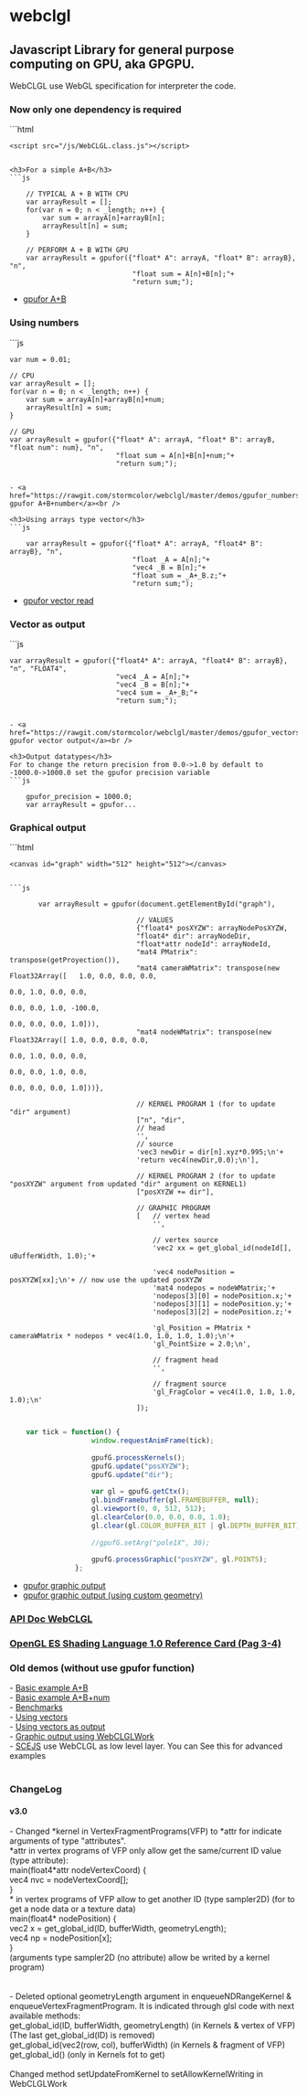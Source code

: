 webclgl
=======
<h2>Javascript Library for general purpose computing on GPU, aka GPGPU.</h2>
WebCLGL use WebGL specification for interpreter the code.<br />

<h3>Now only one dependency is required</h3>
```html

    <script src="/js/WebCLGL.class.js"></script>
```

<h3>For a simple A+B</h3>
```js

    // TYPICAL A + B WITH CPU
    var arrayResult = [];
    for(var n = 0; n < _length; n++) {
        var sum = arrayA[n]+arrayB[n];
        arrayResult[n] = sum;
    }

    // PERFORM A + B WITH GPU
    var arrayResult = gpufor({"float* A": arrayA, "float* B": arrayB}, "n",
                              "float sum = A[n]+B[n];"+
                              "return sum;");
```

- <a href="https://rawgit.com/stormcolor/webclgl/master/demos/gpufor/index.html"> gpufor A+B</a><br />

<h3>Using numbers</h3>
```js

    var num = 0.01;

    // CPU
    var arrayResult = [];
    for(var n = 0; n < _length; n++) {
        var sum = arrayA[n]+arrayB[n]+num;
        arrayResult[n] = sum;
    }

    // GPU
    var arrayResult = gpufor({"float* A": arrayA, "float* B": arrayB, "float num": num}, "n",
                              "float sum = A[n]+B[n]+num;"+
                              "return sum;");
```

- <a href="https://rawgit.com/stormcolor/webclgl/master/demos/gpufor_numbers/index.html"> gpufor A+B+number</a><br />

<h3>Using arrays type vector</h3>
```js

    var arrayResult = gpufor({"float* A": arrayA, "float4* B": arrayB}, "n",
                              "float _A = A[n];"+
                              "vec4 _B = B[n];"+
                              "float sum = _A+_B.z;"+
                              "return sum;");
```

- <a href="https://rawgit.com/stormcolor/webclgl/master/demos/gpufor_vectors/index.html"> gpufor vector read</a><br />

<h3>Vector as output</h3>
```js

    var arrayResult = gpufor({"float4* A": arrayA, "float4* B": arrayB}, "n", "FLOAT4",
                              "vec4 _A = A[n];"+
                              "vec4 _B = B[n];"+
                              "vec4 sum = _A+_B;"+
                              "return sum;");
```

- <a href="https://rawgit.com/stormcolor/webclgl/master/demos/gpufor_vectors_output/index.html"> gpufor vector output</a><br />

<h3>Output datatypes</h3>
For to change the return precision from 0.0->1.0 by default to -1000.0->1000.0 set the gpufor precision variable
```js

    gpufor_precision = 1000.0;
    var arrayResult = gpufor...
```


<h3>Graphical output</h3>
```html

    <canvas id="graph" width="512" height="512"></canvas>
``` 

```js
   
       var arrayResult = gpufor(document.getElementById("graph"),
       
                               // VALUES
                               {"float4* posXYZW": arrayNodePosXYZW,
                               "float4* dir": arrayNodeDir,
                               "float*attr nodeId": arrayNodeId,
                               "mat4 PMatrix": transpose(getProyection()),
                               "mat4 cameraWMatrix": transpose(new Float32Array([	1.0, 0.0, 0.0, 0.0,
                                                                                   0.0, 1.0, 0.0, 0.0,
                                                                                   0.0, 0.0, 1.0, -100.0,
                                                                                   0.0, 0.0, 0.0, 1.0])),
                               "mat4 nodeWMatrix": transpose(new Float32Array([	1.0, 0.0, 0.0, 0.0,
                                                                                   0.0, 1.0, 0.0, 0.0,
                                                                                   0.0, 0.0, 1.0, 0.0,
                                                                                   0.0, 0.0, 0.0, 1.0]))},
                           
                               // KERNEL PROGRAM 1 (for to update "dir" argument)
                               ["n", "dir",
                               // head
                               '',
                               // source
                               'vec3 newDir = dir[n].xyz*0.995;\n'+
                               'return vec4(newDir,0.0);\n'],
                           
                               // KERNEL PROGRAM 2 (for to update "posXYZW" argument from updated "dir" argument on KERNEL1)
                               ["posXYZW += dir"],
                           
                               // GRAPHIC PROGRAM
                               [   // vertex head
                                   '',
                           
                                   // vertex source
                                   'vec2 xx = get_global_id(nodeId[], uBufferWidth, 1.0);'+
                           
                                   'vec4 nodePosition = posXYZW[xx];\n'+ // now use the updated posXYZW
                                   'mat4 nodepos = nodeWMatrix;'+
                                   'nodepos[3][0] = nodePosition.x;'+
                                   'nodepos[3][1] = nodePosition.y;'+
                                   'nodepos[3][2] = nodePosition.z;'+
                           
                                   'gl_Position = PMatrix * cameraWMatrix * nodepos * vec4(1.0, 1.0, 1.0, 1.0);\n'+
                                   'gl_PointSize = 2.0;\n',
                           
                                   // fragment head
                                   '',
                           
                                   // fragment source
                                   'gl_FragColor = vec4(1.0, 1.0, 1.0, 1.0);\n'
                               ]);
```
```js

    var tick = function() {
                    window.requestAnimFrame(tick);
    
                    gpufG.processKernels();
                    gpufG.update("posXYZW");
                    gpufG.update("dir");
    
                    var gl = gpufG.getCtx();
                    gl.bindFramebuffer(gl.FRAMEBUFFER, null);
                    gl.viewport(0, 0, 512, 512);
                    gl.clearColor(0.0, 0.0, 0.0, 1.0);
                    gl.clear(gl.COLOR_BUFFER_BIT | gl.DEPTH_BUFFER_BIT);  
    
                    //gpufG.setArg("pole1X", 30);
    
                    gpufG.processGraphic("posXYZW", gl.POINTS);
                };
```

- <a href="https://rawgit.com/stormcolor/webclgl/master/demos/gpufor_graphics/index.html"> gpufor graphic output</a><br />
- <a href="https://rawgit.com/stormcolor/webclgl/master/demos/gpufor_graphics_geometry/index.html"> gpufor graphic output (using custom geometry)</a><br />




<h3><a href="https://rawgit.com/stormcolor/webclgl/master/APIdoc/APIdoc/WebCLGL.html">API Doc WebCLGL</a></h3>
<h3><a href="http://www.khronos.org/files/webgl/webgl-reference-card-1_0.pdf">OpenGL ES Shading Language 1.0 Reference Card (Pag 3-4)</a></h3>

<h3>Old demos (without use gpufor function)</h3>
- <a href="https://rawgit.com/stormcolor/webclgl/master/demos/basic_sum_AB/index.html"> Basic example A+B</a><br />
- <a href="https://rawgit.com/stormcolor/webclgl/master/demos/basic_sum_AB_and_number/index.html"> Basic example A+B+num</a><br />
- <a href="https://rawgit.com/stormcolor/webclgl/master/demos/benchmarks/index.html"> Benchmarks</a><br />
- <a href="https://rawgit.com/stormcolor/webclgl/master/demos/using_vectors/index.html"> Using vectors</a><br />
- <a href="https://rawgit.com/stormcolor/webclgl/master/demos/using_vectors_as_output/index.html"> Using vectors as output</a><br />
- <a href="https://rawgit.com/stormcolor/webclgl/master/demos/WebCLGLWork_3D_graphics/index.html"> Graphic output using WebCLGLWork</a> <br />
- <a href="https://github.com/stormcolor/SCEJS"> SCEJS</a> use WebCLGL as low level layer. You can See this for advanced examples


<br />
<br />
<h3>ChangeLog</h3>
<h4>v3.0</h4>
- Changed *kernel in VertexFragmentPrograms(VFP) to *attr for indicate arguments of type "attributes". <br />
*attr in vertex programs of VFP only allow get the same/current ID value (type attribute): <br />
main(float4*attr nodeVertexCoord) { <br />
    vec4 nvc = nodeVertexCoord[]; <br />
} <br />
* in vertex programs of VFP allow to get another ID (type sampler2D) (for to get a node data or a texture data) <br />
main(float4* nodePosition) { <br />
    vec2 x = get_global_id(ID, bufferWidth, geometryLength); <br />
    vec4 np = nodePosition[x]; <br />
} <br />
(arguments type sampler2D (no attribute) allow be writed by a kernel program) <br />
 <br />
 <br />
- Deleted optional geometryLength argument in enqueueNDRangeKernel & enqueueVertexFragmentProgram. It is indicated through glsl code with next available methods: <br />
get_global_id(ID, bufferWidth, geometryLength) (in Kernels & vertex of VFP) (The last get_global_id(ID) is removed) <br />
get_global_id(vec2(row, col), bufferWidth) (in Kernels & fragment of VFP) <br />
get_global_id() (only in Kernels fot to get) <br />
 <br />
Changed method setUpdateFromKernel to setAllowKernelWriting in WebCLGLWork <br />

